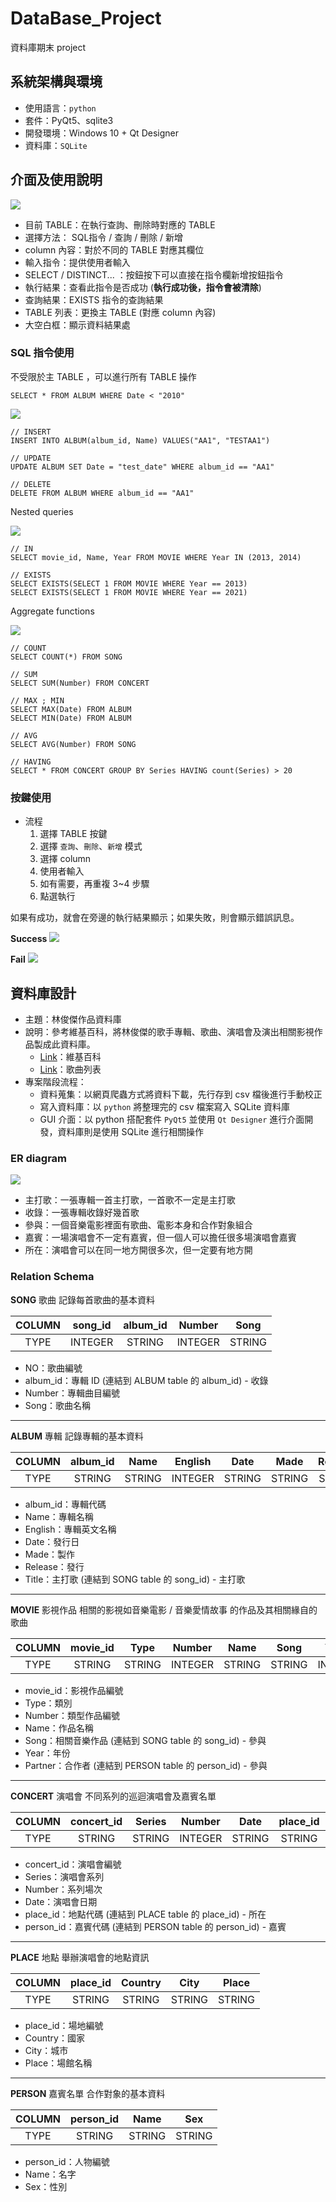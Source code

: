 # DataBase_Project
資料庫期末 project

## 系統架構與環境
- 使用語言：`python`
- 套件：PyQt5、sqlite3
- 開發環境：Windows 10 + Qt Designer
- 資料庫：`SQLite`

## 介面及使用說明
![](https://i.imgur.com/MeFYoU6.png)

- 目前 TABLE：在執行查詢、刪除時對應的 TABLE
- 選擇方法： SQL指令 / 查詢 / 刪除 / 新增
- column 內容：對於不同的 TABLE 對應其欄位
- 輸入指令：提供使用者輸入
- SELECT / DISTINCT... ：按鈕按下可以直接在指令欄新增按鈕指令
- 執行結果：查看此指令是否成功 (**執行成功後，指令會被清除**)
- 查詢結果：EXISTS 指令的查詢結果
- TABLE 列表：更換主 TABLE (對應 column 內容)
- 大空白框：顯示資料結果處

### SQL 指令使用
不受限於主 TABLE ，可以進行所有 TABLE 操作
```
SELECT * FROM ALBUM WHERE Date < "2010"
```
![](https://i.imgur.com/x0r48na.png)

```SQL=
// INSERT
INSERT INTO ALBUM(album_id, Name) VALUES("AA1", "TESTAA1")

// UPDATE
UPDATE ALBUM SET Date = "test_date" WHERE album_id == "AA1"

// DELETE
DELETE FROM ALBUM WHERE album_id == "AA1"
```

Nested queries

![](https://i.imgur.com/jjN5rxl.png)
```sql=
// IN
SELECT movie_id, Name, Year FROM MOVIE WHERE Year IN (2013, 2014)

// EXISTS
SELECT EXISTS(SELECT 1 FROM MOVIE WHERE Year == 2013)
SELECT EXISTS(SELECT 1 FROM MOVIE WHERE Year == 2021)
```

Aggregate functions

![](https://i.imgur.com/XoFP7L1.png)

```sql=
// COUNT
SELECT COUNT(*) FROM SONG

// SUM
SELECT SUM(Number) FROM CONCERT

// MAX ; MIN
SELECT MAX(Date) FROM ALBUM
SELECT MIN(Date) FROM ALBUM

// AVG
SELECT AVG(Number) FROM SONG

// HAVING
SELECT * FROM CONCERT GROUP BY Series HAVING count(Series) > 20
```

### 按鍵使用
- 流程
    1. 選擇 TABLE 按鍵
    2. 選擇 `查詢`、`刪除`、`新增` 模式
    3. 選擇 column
    4. 使用者輸入
    5. 如有需要，再重複 3~4 步驟
    6. 點選執行
    
如果有成功，就會在旁邊的執行結果顯示；如果失敗，則會顯示錯誤訊息。

**Success**
![](https://i.imgur.com/6ZRFkJm.png)

**Fail**
![](https://i.imgur.com/WcFCexx.png)



## 資料庫設計

- 主題：林俊傑作品資料庫
- 說明：參考維基百科，將林俊傑的歌手專輯、歌曲、演唱會及演出相關影視作品製成此資料庫。
    - [Link](https://zh.wikipedia.org/wiki/%E6%9E%97%E4%BF%8A%E6%9D%B0#%E9%9F%B3%E6%A8%82%E4%BD%9C%E5%93%81)：維基百科
    - [Link](https://zh.wikipedia.org/wiki/%E6%9E%97%E4%BF%8A%E5%82%91%E5%B0%88%E8%BC%AF%E5%88%97%E8%A1%A8)：歌曲列表
- 專案階段流程：
    - 資料蒐集：以網頁爬蟲方式將資料下載，先行存到 csv 檔後進行手動校正
    - 寫入資料庫：以 `python` 將整理完的 csv 檔案寫入 SQLite 資料庫
    - GUI 介面：以 python 搭配套件 `PyQt5` 並使用 `Qt Designer` 進行介面開發，資料庫則是使用 SQLite 進行相關操作

### ER diagram
![](https://i.imgur.com/wtaND9O.png)


- 主打歌：一張專輯一首主打歌，一首歌不一定是主打歌
- 收錄：一張專輯收錄好幾首歌
- 參與：一個音樂電影裡面有歌曲、電影本身和合作對象組合
- 嘉賓：一場演唱會不一定有嘉賓，但一個人可以擔任很多場演唱會嘉賓
- 所在：演唱會可以在同一地方開很多次，但一定要有地方開


### Relation Schema

**SONG** 歌曲
記錄每首歌曲的基本資料

| COLUMN | song_id | album_id | Number | Song |
| :--: | :--: | :--: | :--: | :--: | 
| TYPE | INTEGER | STRING | INTEGER | STRING |

- NO：歌曲編號
- album_id：專輯 ID (連結到 ALBUM table 的 album_id) - 收錄
- Number：專輯曲目編號
- Song：歌曲名稱

<hr/>

**ALBUM** 專輯
記錄專輯的基本資料

| COLUMN | album_id | Name | English | Date | Made | Release | Title |
| :--: | :--: | :--: | :--: | :--: | :--: | :--: | :--: |
| TYPE | STRING | STRING | INTEGER | STRING | STRING | STRING | STRING | 

- album_id：專輯代碼
- Name：專輯名稱
- English：專輯英文名稱
- Date：發行日
- Made：製作
- Release：發行
- Title：主打歌 (連結到 SONG table 的 song_id) - 主打歌

<hr/>

**MOVIE** 影視作品
相關的影視如音樂電影 / 音樂愛情故事 的作品及其相關緣自的歌曲

| COLUMN | movie_id | Type | Number | Name | Song | Year | person_id |
| :--: | :--: | :--: | :--: | :--: | :--: | :--: | :--: |
| TYPE | STRING | STRING | INTEGER | STRING | STRING | INTGER | STRING |

- movie_id：影視作品編號
- Type：類別
- Number：類型作品編號
- Name：作品名稱
- Song：相關音樂作品 (連結到 SONG table 的 song_id) - 參與
- Year：年份
- Partner：合作者 (連結到 PERSON table 的 person_id) - 參與

<hr/>

**CONCERT** 演唱會
不同系列的巡迴演唱會及嘉賓名單

| COLUMN | concert_id | Series | Number | Date | place_id | person_id |
| :--: | :--: | :--: | :--: | :--: | :--: | :--: |
| TYPE | STRING | STRING | INTEGER | STRING | STRING | STRING |

- concert_id：演唱會編號
- Series：演唱會系列
- Number：系列場次
- Date：演唱會日期
- place_id：地點代碼 (連結到 PLACE table 的 place_id) - 所在
- person_id：嘉賓代碼 (連結到 PERSON table 的 person_id) - 嘉賓

<hr/>

**PLACE** 地點
舉辦演唱會的地點資訊

| COLUMN | place_id | Country | City | Place | 
| :--: | :--: | :--: | :--: | :--: |
| TYPE | STRING  | STRING | STRING | STRING | 

- place_id：場地編號
- Country：國家
- City：城市
- Place：場館名稱

<hr/>

**PERSON** 嘉賓名單
合作對象的基本資料

| COLUMN | person_id | Name | Sex |
| :--: | :--: | :--: | :--: |
| TYPE | STRING | STRING | STRING | 

- person_id：人物編號
- Name：名字
- Sex：性別
